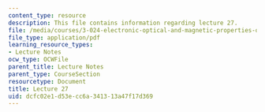 ```yaml
---
content_type: resource
description: This file contains information regarding lecture 27.
file: /media/courses/3-024-electronic-optical-and-magnetic-properties-of-materials-spring-2013/dcfc02e1d53ecc6a341313a47f17d369_MIT3_024S13_2012lec27.pdf
file_type: application/pdf
learning_resource_types:
- Lecture Notes
ocw_type: OCWFile
parent_title: Lecture Notes
parent_type: CourseSection
resourcetype: Document
title: Lecture 27
uid: dcfc02e1-d53e-cc6a-3413-13a47f17d369
---
```

